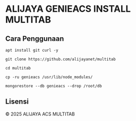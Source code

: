 # ALIJAYA GENIEACS INSTALL MULTITAB


## Cara Penggunaan
```
apt install git curl -y
```
```
git clone https://github.com/alijayanet/multitab
```
```
cd multitab
```
```
cp -ru genieacs /usr/lib/node_modules/
```
```
mongorestore --db genieacs --drop /root/db
```
## Lisensi
© 2025 ALIJAYA ACS MULTITAB
